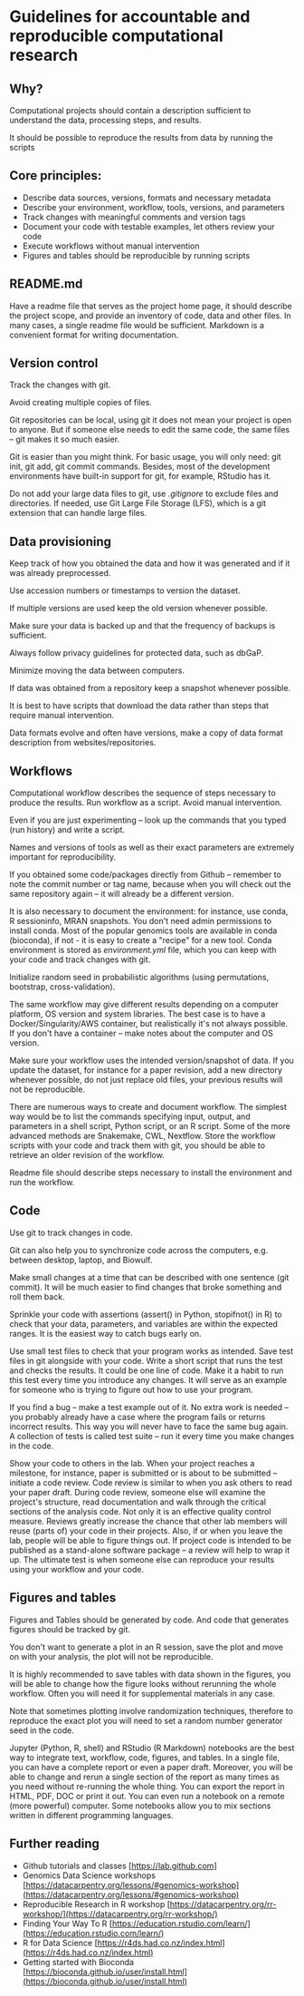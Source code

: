 # Guidelines for accountable and reproducible computational research

## Why?

Computational projects should contain a description sufficient to understand the data, processing steps, and results.

It should be possible to reproduce the results from data by running the scripts

## Core principles:

- Describe data sources, versions, formats and necessary metadata
- Describe your environment, workflow, tools, versions, and parameters
- Track changes with meaningful comments and version tags
- Document your code with testable examples, let others review your code
- Execute workflows without manual intervention
- Figures and tables should be reproducible by running scripts

## README.md

Have a readme file that serves as the project home page, it should describe the project scope,  and provide an inventory of code, data and other files. In many cases, a single readme file would be sufficient. Markdown is a convenient format for writing documentation.

## Version control

Track the changes with git.

Avoid creating multiple copies of files.

Git repositories can be local, using git it does not mean your project is open to anyone. But if someone else needs to edit the same code, the same files – git makes it so much easier.

Git is easier than you might think. For basic usage, you will only need:  git init, git add, git commit commands. Besides, most of the development environments have built-in support for git, for example, RStudio has it.

Do not add your large data files to git, use *.gitignore* to exclude files and directories. If needed, use Git Large File Storage (LFS), which is a git extension that can handle large files.

## Data provisioning

Keep track of how you obtained the data and how it was generated and if it was already preprocessed.

Use accession numbers or timestamps to version the dataset.

If multiple versions are used keep the old version whenever possible.

Make sure your data is backed up and that the frequency of backups is sufficient.

Always follow privacy guidelines for protected data, such as dbGaP.

Minimize moving the data between computers.

If data was obtained from a repository keep a snapshot whenever possible.

It is best to have scripts that download the data rather than steps that require manual intervention.

Data formats evolve and often have versions, make a copy of data format description from websites/repositories.

## Workflows

Computational workflow describes the sequence of steps necessary to produce the results. Run workflow as a script. Avoid manual intervention.

Even if you are just experimenting – look up the commands that you typed (run history) and write a script.

Names and versions of tools as well as their exact parameters are extremely important for reproducibility.

If you obtained some code/packages directly from Github – remember to note the commit number or tag name, because when you will check out the same repository again – it will already be a different version.

It is also necessary to document the environment: for instance, use conda, R sessioninfo, MRAN snapshots. You don&#39;t need admin permissions to install conda. Most of the popular genomics tools are available in conda (bioconda), if not - it is easy to create a &quot;recipe&quot; for a new tool. Conda environment is stored as *environment.yml* file, which you can keep with your code and track changes with git.

Initialize random seed in probabilistic algorithms (using permutations, bootstrap, cross-validation).

The same workflow may give different results depending on a computer platform, OS version and system libraries. The best case is to have a Docker/Singularity/AWS container, but realistically it&#39;s not always possible. If you don&#39;t have a container – make notes about the computer and OS version.

Make sure your workflow uses the intended version/snapshot of data. If you update the dataset, for instance for a paper revision, add a new directory whenever possible, do not just replace old files, your previous results will not be reproducible.

There are numerous ways to create and document workflow. The simplest way would be to list the commands specifying input, output, and parameters in a shell script, Python script, or an R script. Some of the more advanced methods are Snakemake, CWL, Nextflow. Store the workflow scripts with your code and track them with git, you should be able to retrieve an older revision of the workflow.

Readme file should describe steps necessary to install the environment and run the workflow.

## Code

Use git to track changes in code.

Git can also help you to synchronize code across the computers, e.g. between desktop, laptop, and Biowulf.

Make small changes at a time that can be described with one sentence (git commit). It will be much easier to find changes that broke something and roll them back.

Sprinkle your code with assertions (assert() in Python, stopifnot() in R) to check that your data, parameters, and variables are within the expected ranges. It is the easiest way to catch bugs early on.

Use small test files to check that your program works as intended. Save test files in git alongside with your code. Write a short script that runs the test and checks the results. It could be one line of code. Make it a habit to run this test every time you introduce any changes. It will serve as an example for someone who is trying to figure out how to use your program.

If you find a bug – make a test example out of it. No extra work is needed – you probably already have a case where the program fails or returns incorrect results. This way you will never have to face the same bug again. A collection of tests is called test suite – run it every time you make changes in the code.

Show your code to others in the lab. When your project reaches a milestone, for instance, paper is submitted or is about to be submitted – initiate a code review. Code review is similar to when you ask others to read your paper draft. During code review, someone else will examine the project&#39;s structure, read documentation and walk through the critical sections of the analysis code. Not only it is an effective quality control measure. Reviews greatly increase the chance that other lab members will reuse (parts of) your code in their projects. Also, if or when you leave the lab, people will be able to figure things out. If project code is intended to be published as a stand-alone software package – a review will help to wrap it up. The ultimate test is when someone else can reproduce your results using your workflow and your code.

## Figures and tables

Figures and Tables should be generated by code. And code that generates figures should be tracked by git.

You don&#39;t want to generate a plot in an R session, save the plot and move on with your analysis, the plot will not be reproducible.

It is highly recommended to save tables with data shown in the figures, you will be able to change how the figure looks without rerunning the whole workflow. Often you will need it for supplemental materials in any case.

Note that sometimes plotting involve randomization techniques, therefore to reproduce the exact plot you will need to set a random number generator seed in the code.

Jupyter (Python, R, shell) and RStudio (R Markdown) notebooks are the best way to integrate text, workflow, code, figures, and tables. In a single file, you can have a complete report or even a paper draft. Moreover, you will be able to change and rerun a single section of the report as many times as you need without re-running the whole thing. You can export the report in HTML, PDF, DOC or print it out. You can even run a notebook on a remote (more powerful) computer. Some notebooks allow you to mix sections written in different programming languages.

## Further reading

- Github tutorials and classes [https://lab.github.com]
- Genomics Data Science workshops [https://datacarpentry.org/lessons/#genomics-workshop](https://datacarpentry.org/lessons/#genomics-workshop)
- Reproducible Research in R workshop [https://datacarpentry.org/rr-workshop/](https://datacarpentry.org/rr-workshop/)
- Finding Your Way To R [https://education.rstudio.com/learn/](https://education.rstudio.com/learn/)
- R for Data Science [https://r4ds.had.co.nz/index.html](https://r4ds.had.co.nz/index.html)
- Getting started with Bioconda [https://bioconda.github.io/user/install.html](https://bioconda.github.io/user/install.html)
